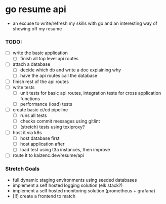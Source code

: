 # go resume api

* an excuse to write/refresh my skills with go and an interesting way of showing off my resume

### TODO:

- [ ] write the basic application
    - [ ] finish all top level api routes
- [ ] attach a database
    - [ ] decide which db and write a doc explaining why
    - [ ] have the api routes call the database
- [ ] finish rest of the api routes
- [ ] write tests
    - [ ] unit tests for basic api routes, integration tests for cross application functions
    - [ ] performance (load) tests
- [ ] create basic ci/cd pipeline
    - [ ] runs all tests
    - [ ] checks commit messages using gitlint
    - [ ] (stretch) tests using toxiproxy?
- [ ] host it via k8s
    - [ ] host database first
    - [ ] host application after
    - [ ] load test using t3a instances, then improve
- [ ] route it to kaizenc.dev/resume/api

### Stretch Goals

* full dynamic staging environments using seeded databases
* implement a self hosted logging solution (elk stack?)
* implement a self hosted monitoring solution (prometheus + grafana)
* [!!] create a frontend to match